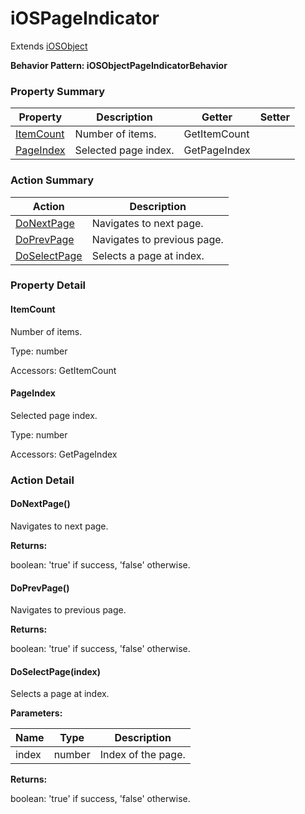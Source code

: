 # iOSPageIndicator

Extends [iOSObject](iOSObject.md)





**Behavior Pattern: iOSObjectPageIndicatorBehavior**


<!-- ============================== property summary ========================== -->

	

### Property Summary

| **Property** | **Description** | **Getter** | **Setter** |
| ------------ | --------------- | ---------- | ---------- |
| [ItemCount](#ItemCount) | Number of items. | GetItemCount |  |
| [PageIndex](#PageIndex) | Selected page index. | GetPageIndex |  |



	
<!-- ============================== action summary ========================== -->



### Action Summary

|  **Action** | **Description** | 
| ----------- | --------------- |
|	[DoNextPage](#DoNextPage) | Navigates to next page. |
|	[DoPrevPage](#DoPrevPage) | Navigates to previous page. |
|	[DoSelectPage](#DoSelectPage) | Selects a page at index. |




<!-- ============================== property detail ========================== -->
	
### Property Detail
		
<a name="ItemCount"></a>
#### ItemCount


Number of items.

			
	
			
Type: number
			
			
Accessors: GetItemCount
			
		
<a name="PageIndex"></a>
#### PageIndex


Selected page index.

			
	
			
Type: number
			
			
Accessors: GetPageIndex
			
		
	
	
<!-- ============================== action detail ========================== -->
	
### Action Detail
		
<a name="DoNextPage"></a>    
#### DoNextPage()

Navigates to next page.




**Returns:**

boolean: 'true' if success, 'false' otherwise.



<a name="see.also.iospageindicator.donextpage"></a>

<a name="DoPrevPage"></a>    
#### DoPrevPage()

Navigates to previous page.




**Returns:**

boolean: 'true' if success, 'false' otherwise.



<a name="see.also.iospageindicator.doprevpage"></a>

<a name="DoSelectPage"></a>    
#### DoSelectPage(index)

Selects a page at index.


**Parameters:**

|	**Name** | **Type** | **Description** |
| ---------- | -------- | --------------- |
| index | number |	Index of the page. |




**Returns:**

boolean: 'true' if success, 'false' otherwise.



<a name="see.also.iospageindicator.doselectpage"></a>

	

